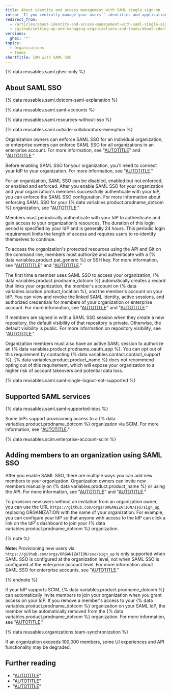 ```yaml
---
title: About identity and access management with SAML single sign-on
intro: 'If you centrally manage your users'' identities and applications with an identity provider (IdP), you can configure Security Assertion Markup Language (SAML) single sign-on (SSO) to protect your organization''s resources on {% data variables.product.prodname_dotcom %}.'
redirect_from:
  - /articles/about-identity-and-access-management-with-saml-single-sign-on
  - /github/setting-up-and-managing-organizations-and-teams/about-identity-and-access-management-with-saml-single-sign-on
versions:
  ghec: '*'
topics:
  - Organizations
  - Teams
shortTitle: IAM with SAML SSO
---
```


{% data reusables.saml.ghec-only %}

## About SAML SSO

{% data reusables.saml.dotcom-saml-explanation %}

{% data reusables.saml.saml-accounts %}

{% data reusables.saml.resources-without-sso %}

{% data reusables.saml.outside-collaborators-exemption %}

Organization owners can enforce SAML SSO for an individual organization, or enterprise owners can enforce SAML SSO for all organizations in an enterprise account. For more information, see "[AUTOTITLE](/admin/identity-and-access-management/managing-iam-for-your-enterprise/about-authentication-for-your-enterprise#considerations-for-enabling-saml-for-an-enterprise-or-organization)" and "[AUTOTITLE](/enterprise-cloud@latest/admin/identity-and-access-management/using-saml-for-enterprise-iam/configuring-saml-single-sign-on-for-your-enterprise)."

Before enabling SAML SSO for your organization, you'll need to connect your IdP to your organization. For more information, see "[AUTOTITLE](/organizations/managing-saml-single-sign-on-for-your-organization/connecting-your-identity-provider-to-your-organization)."

For an organization, SAML SSO can be disabled, enabled but not enforced, or enabled and enforced. After you enable SAML SSO for your organization and your organization's members successfully authenticate with your IdP, you can enforce the SAML SSO configuration. For more information about enforcing SAML SSO for your {% data variables.product.prodname_dotcom %} organization, see "[AUTOTITLE](/organizations/managing-saml-single-sign-on-for-your-organization/enforcing-saml-single-sign-on-for-your-organization)."

Members must periodically authenticate with your IdP to authenticate and gain access to your organization's resources. The duration of this login period is specified by your IdP and is generally 24 hours. This periodic login requirement limits the length of access and requires users to re-identify themselves to continue.

To access the organization's protected resources using the API and Git on the command line, members must authorize and authenticate with a {% data variables.product.pat_generic %} or SSH key. For more information, see "[AUTOTITLE](/authentication/authenticating-with-saml-single-sign-on/authorizing-a-personal-access-token-for-use-with-saml-single-sign-on)" and "[AUTOTITLE](/authentication/authenticating-with-saml-single-sign-on/authorizing-an-ssh-key-for-use-with-saml-single-sign-on)."

The first time a member uses SAML SSO to access your organization, {% data variables.product.prodname_dotcom %} automatically creates a record that links your organization, the member's account on {% data variables.location.product_location %}, and the member's account on your IdP. You can view and revoke the linked SAML identity, active sessions, and authorized credentials for members of your organization or enterprise account. For more information, see "[AUTOTITLE](/organizations/granting-access-to-your-organization-with-saml-single-sign-on/viewing-and-managing-a-members-saml-access-to-your-organization)" and "[AUTOTITLE](/enterprise-cloud@latest/admin/user-management/managing-users-in-your-enterprise/viewing-and-managing-a-users-saml-access-to-your-enterprise)."

If members are signed in with a SAML SSO session when they create a new repository, the default visibility of that repository is private. Otherwise, the default visibility is public. For more information on repository visibility, see "[AUTOTITLE](/repositories/creating-and-managing-repositories/about-repositories#about-repository-visibility)."

Organization members must also have an active SAML session to authorize an {% data variables.product.prodname_oauth_app %}. You can opt out of this requirement by contacting {% data variables.contact.contact_support %}. {% data variables.product.product_name %} does not recommend opting out of this requirement, which will expose your organization to a higher risk of account takeovers and potential data loss.

{% data reusables.saml.saml-single-logout-not-supported %}

## Supported SAML services

{% data reusables.saml.saml-supported-idps %}

Some IdPs support provisioning access to a {% data variables.product.prodname_dotcom %} organization via SCIM. For more information, see "[AUTOTITLE](/organizations/managing-saml-single-sign-on-for-your-organization/about-scim-for-organizations)."

{% data reusables.scim.enterprise-account-scim %}

## Adding members to an organization using SAML SSO

After you enable SAML SSO, there are multiple ways you can add new members to your organization. Organization owners can invite new members manually on {% data variables.product.product_name %} or using the API. For more information, see "[AUTOTITLE](/organizations/managing-membership-in-your-organization/inviting-users-to-join-your-organization)" and "[AUTOTITLE](/rest/orgs#add-or-update-organization-membership)."

To provision new users without an invitation from an organization owner, you can use the URL `https://github.com/orgs/ORGANIZATION/sso/sign_up`, replacing ORGANIZATION with the name of your organization. For example, you can configure your IdP so that anyone with access to the IdP can click a link on the IdP's dashboard to join your {% data variables.product.prodname_dotcom %} organization.

{% note %}

**Note:** Provisioning new users via `https://github.com/orgs/ORGANIZATION/sso/sign_up` is only supported when SAML SSO is configured at the organization level, not when SAML SSO is configured at the enterprise account level. For more information about SAML SSO for enterprise accounts, see "[AUTOTITLE](/admin/identity-and-access-management/using-saml-for-enterprise-iam/about-saml-for-enterprise-iam)."

{% endnote %}

If your IdP supports SCIM, {% data variables.product.prodname_dotcom %} can automatically invite members to join your organization when you grant access on your IdP. If you remove a member's access to your {% data variables.product.prodname_dotcom %} organization on your SAML IdP, the member will be automatically removed from the {% data variables.product.prodname_dotcom %} organization. For more information, see "[AUTOTITLE](/organizations/managing-saml-single-sign-on-for-your-organization/about-scim-for-organizations)."

{% data reusables.organizations.team-synchronization %}

If an organization exceeds 100,000 members, some UI experiences and API functionality may be degraded.

## Further reading

* "[AUTOTITLE](/admin/identity-and-access-management/using-saml-for-enterprise-iam/saml-configuration-reference)"
* "[AUTOTITLE](/organizations/granting-access-to-your-organization-with-saml-single-sign-on/about-two-factor-authentication-and-saml-single-sign-on)"
* "[AUTOTITLE](/authentication/authenticating-with-saml-single-sign-on/about-authentication-with-saml-single-sign-on)"
